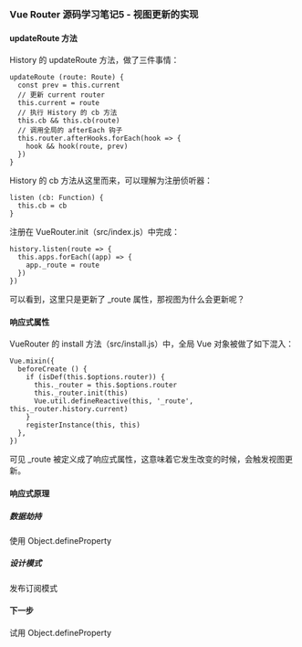 ### Vue Router 源码学习笔记5 - 视图更新的实现

#### updateRoute 方法
History 的 updateRoute 方法，做了三件事情：
```
updateRoute (route: Route) {
  const prev = this.current
  // 更新 current router
  this.current = route
  // 执行 History 的 cb 方法
  this.cb && this.cb(route)
  // 调用全局的 afterEach 钩子
  this.router.afterHooks.forEach(hook => {
    hook && hook(route, prev)
  })
}
```
History 的 cb 方法从这里而来，可以理解为注册侦听器：
```
listen (cb: Function) {
  this.cb = cb
}
```
注册在 VueRouter.init（src/index.js）中完成：
```
history.listen(route => {
  this.apps.forEach((app) => {
    app._route = route
  })
})
```
可以看到，这里只是更新了 _route 属性，那视图为什么会更新呢？

#### 响应式属性
VueRouter 的 install 方法（src/install.js）中，全局 Vue 对象被做了如下混入：
```
Vue.mixin({
  beforeCreate () {
    if (isDef(this.$options.router)) {
      this._router = this.$options.router
      this._router.init(this)
      Vue.util.defineReactive(this, '_route', this._router.history.current)
    }
    registerInstance(this, this)
  },
})
```
可见 _route 被定义成了响应式属性，这意味着它发生改变的时候，会触发视图更新。
#### 响应式原理
##### 数据劫持
使用 Object.defineProperty
##### 设计模式
发布订阅模式

#### 下一步
试用 Object.defineProperty